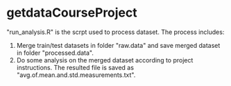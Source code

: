 # getdataCourseProject
"run_analysis.R" is the scrpt used to process dataset. The process
includes:


1. Merge train/test datasets in folder "raw.data" and save
merged dataset in folder "processed.data".
2. Do some analysis on the merged dataset according to
project instructions. The resulted file is saved as 
"avg.of.mean.and.std.measurements.txt".
